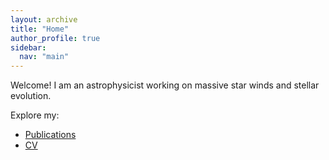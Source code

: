 ```yaml
---
layout: archive
title: "Home"
author_profile: true
sidebar:
  nav: "main"
---
```


Welcome! I am an astrophysicist working on massive star winds and stellar evolution.

Explore my:

- [Publications](/publications/)
- [CV](/files/cv.pdf)


